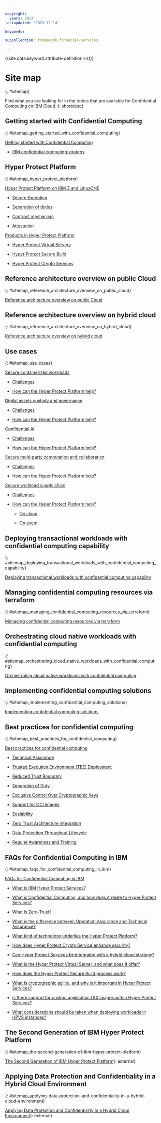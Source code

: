 ```yaml
---

copyright:
  years: 2023
lastupdated: "2023-12-14"

keywords: 

subcollection: framework-financial-services

---
```


{{site.data.keyword.attribute-definition-list}}


# Site map
{: #sitemap}

Find what you are looking for in the topics that are available for Confidential Computing on IBM Cloud.
{: shortdesc}






## Getting started with Confidential Computing
{: #sitemap_getting_started_with_confidential_computing}


[Getting started with Confidential Computing](/docs/confidential-computing?topic=confidential-computing-about#about)

* [IBM confidential computing strategy](/docs/confidential-computing?topic=confidential-computing-about#cc-ibm)


## Hyper Protect Platform
{: #sitemap_hyper_protect_platform}


[Hyper Protect Platform on IBM Z and LinuxONE](/docs/confidential-computing?topic=confidential-computing-hyper-protect-overview#hyper-protect-overview)

* [Secure Execution](/docs/confidential-computing?topic=confidential-computing-hyper-protect-overview#feature-se)

* [Separation of duties](/docs/confidential-computing?topic=confidential-computing-hyper-protect-overview#feature-duty-separation)

* [Contract mechanism](/docs/confidential-computing?topic=confidential-computing-hyper-protect-overview#feature-contract)

* [Attestation](/docs/confidential-computing?topic=confidential-computing-hyper-protect-overview#feature-attestation)

[Products in Hyper Protect Platform](/docs/confidential-computing?topic=confidential-computing-hyper-protect-products#hyper-protect-products)

* [Hyper Protect Virtual Servers](/docs/confidential-computing?topic=confidential-computing-hyper-protect-products#hpvs)

* [Hyper Protect Secure Build](/docs/confidential-computing?topic=confidential-computing-hyper-protect-products#hpsb)

* [Hyper Protect Crypto Services](/docs/confidential-computing?topic=confidential-computing-hyper-protect-products#hpcs)


## Reference architecture overview on public Cloud
{: #sitemap_reference_architecture_overview_on_public_cloud}


[Reference architecture overview on public Cloud](/docs/confidential-computing?topic=confidential-computing-public-cloud#public-cloud)


## Reference architecture overview on hybrid cloud
{: #sitemap_reference_architecture_overview_on_hybrid_cloud}


[Reference architecture overview on hybrid cloud](/docs/confidential-computing?topic=confidential-computing-hybrid-cloud#hybrid-cloud)


## Use cases
{: #sitemap_use_cases}


[Secure containerized workloads](/docs/confidential-computing?topic=confidential-computing-scp#scp)

* [Challenges](/docs/confidential-computing?topic=confidential-computing-scp#scp-challenge)

* [How can the Hyper Protect Platform help?](/docs/confidential-computing?topic=confidential-computing-scp#scp-hp)

[Digital assets custody and governance](/docs/confidential-computing?topic=confidential-computing-digital-assets#digital-assets)

* [Challenges](/docs/confidential-computing?topic=confidential-computing-digital-assets#da-challenge)

* [How can the Hyper Protect Platform help?](/docs/confidential-computing?topic=confidential-computing-digital-assets#da-hp)

[Confidential AI](/docs/confidential-computing?topic=confidential-computing-conf-ai#conf-ai)

* [Challenges](/docs/confidential-computing?topic=confidential-computing-conf-ai#conf-ai-challenge)

* [How can the Hyper Protect Platform help?](/docs/confidential-computing?topic=confidential-computing-conf-ai#conf-ai-hp)

[Secure multi-party computation and collaboration](/docs/confidential-computing?topic=confidential-computing-smpc#smpc)

* [Challenges](/docs/confidential-computing?topic=confidential-computing-smpc#smpc-challenge)

* [How can the Hyper Protect Platform help?](/docs/confidential-computing?topic=confidential-computing-smpc#smpc-hp)

[Secure workload supply chain](/docs/confidential-computing?topic=confidential-computing-devsecops#devsecops)

* [Challenges](/docs/confidential-computing?topic=confidential-computing-devsecops#devsecops-challenge)

* [How can the Hyper Protect Platform help?](/docs/confidential-computing?topic=confidential-computing-devsecops#devsecops-hp)

    * [On cloud](/docs/confidential-computing?topic=confidential-computing-devsecops#devsecops-hp-on-cloud)

    * [On-prem](/docs/confidential-computing?topic=confidential-computing-devsecops#devsecops-hp-on-prem)


## Deploying transactional workloads with confidential computing capability
{: #sitemap_deploying_transactional_workloads_with_confidential_computing_capability}


[Deploying transactional workloads with confidential computing capability](/docs/confidential-computing?topic=confidential-computing-deploy-workload#deploy-workload)


## Managing confidential computing resources via terraform
{: #sitemap_managing_confidential_computing_resources_via_terraform}


[Managing confidential computing resources via terraform](/docs/confidential-computing?topic=confidential-computing-manage-terraform#manage-terraform)


## Orchestrating cloud native workloads with confidential computing
{: #sitemap_orchestrating_cloud_native_workloads_with_confidential_computing}


[Orchestrating cloud native workloads with confidential computing](/docs/confidential-computing?topic=confidential-computing-orchestrate-workload#orchestrate-workload)


## Implementing confidential computing solutions
{: #sitemap_implementing_confidential_computing_solutions}


[Implementing confidential computing solutions](/docs/confidential-computing?topic=confidential-computing-implement-cc#implement-cc)


## Best practices for confidential computing
{: #sitemap_best_practices_for_confidential_computing}


[Best practices for confidential computing](/docs/confidential-computing?topic=confidential-computing-best-practices#best-practices)

* [Technical Assurance](/docs/confidential-computing?topic=confidential-computing-best-practices#bp-ta)

* [Trusted Execution Environment (TEE) Deployment](/docs/confidential-computing?topic=confidential-computing-best-practices#bp-tee)

* [Reduced Trust Boundary](/docs/confidential-computing?topic=confidential-computing-best-practices#bp-rtb)

* [Separation of Duty](/docs/confidential-computing?topic=confidential-computing-best-practices#bp-sod)

* [Exclusive Control Over Cryptographic Keys](/docs/confidential-computing?topic=confidential-computing-best-practices#bp-ecock)

* [Support for OCI Images](/docs/confidential-computing?topic=confidential-computing-best-practices#bp-oci)

* [Scalability](/docs/confidential-computing?topic=confidential-computing-best-practices#bp-sca)

* [Zero Trust Architecture Integration](/docs/confidential-computing?topic=confidential-computing-best-practices#bp-ztai)

* [Data Protection Throughout Lifecycle](/docs/confidential-computing?topic=confidential-computing-best-practices#bp-dptl)

* [Regular Awareness and Training](/docs/confidential-computing?topic=confidential-computing-best-practices#bp-reat)


## FAQs for Confidential Computing in IBM
{: #sitemap_faqs_for_confidential_computing_in_ibm}


[FAQs for Confidential Computing in IBM](/docs/confidential-computing?topic=confidential-computing-faqs-cc#faqs-cc)

* [What is IBM Hyper Protect Services?](/docs/confidential-computing?topic=confidential-computing-faqs-cc#faqs-cc-hps)

* [What is Confidential Computing, and how does it relate to Hyper Protect Services?](/docs/confidential-computing?topic=confidential-computing-faqs-cc#faqs-cc-hps)

* [What is Zero-Trust?](/docs/confidential-computing?topic=confidential-computing-faqs-cc#faqs-cc-zero-trust)

* [What is the difference between Operation Assurance and Technical Assurance?](/docs/confidential-computing?topic=confidential-computing-faqs-cc#faqs-cc-operation-technical)

* [What kind of technology underlies the Hyper Protect Platform?](/docs/confidential-computing?topic=confidential-computing-faqs-cc#faqs-tech)

* [How does Hyper Protect Crypto Service enhance security?](/docs/confidential-computing?topic=confidential-computing-faqs-cc#faqs-hpcs)

* [Can Hyper Protect Services be integrated with a hybrid cloud strategy?](/docs/confidential-computing?topic=confidential-computing-faqs-cc#faqs-hb)

* [What is the Hyper Protect Virtual Server, and what does it offer?](/docs/confidential-computing?topic=confidential-computing-faqs-cc#faq-hpvs)

* [How does the Hyper Protect Secure Build process work?](/docs/confidential-computing?topic=confidential-computing-faqs-cc#faqs-hpsb)

* [What is cryptographic agility, and why is it important in Hyper Protect Services?](/docs/confidential-computing?topic=confidential-computing-faqs-cc#faqs-ca)

* [Is there support for custom application OCI images within Hyper Protect Services?](/docs/confidential-computing?topic=confidential-computing-faqs-cc#faqs-oci)

* [What considerations should be taken when deploying workloads in HPVS instances?](/docs/confidential-computing?topic=confidential-computing-faqs-cc#faqs-consider)


## The Second Generation of IBM Hyper Protect Platform
{: #sitemap_the-second-generation-of-ibm-hyper-protect-platform}

[The Second Generation of IBM Hyper Protect Platform](https://www.ibm.com/downloads/cas/GPVMWPM3){: external}


## Applying Data Protection and Confidentiality in a Hybrid Cloud Environment
{: #sitemap_applying-data-protection-and-confidentiality-in-a-hybrid-cloud-environment}

[Applying Data Protection and Confidentiality in a Hybrid Cloud Environment](https://www.redbooks.ibm.com/redpieces/abstracts/sg248555.html){: external}

